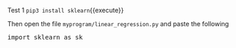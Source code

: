 Test 1
`pip3 install sklearn`{{execute}}

Then open the file `myprogram/linear_regression.py` and paste the following

<pre class="file" data-filename="myprogram/linear_regression.py" data-target="replace">
import sklearn as sk
</pre>